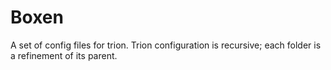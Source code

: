# Boxen

A set of config files for trion.
Trion configuration is recursive; each folder is a refinement of its parent.
